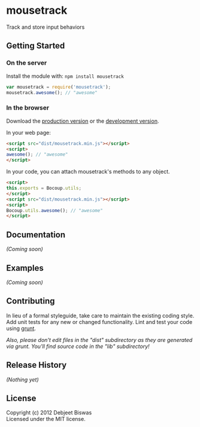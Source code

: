 # mousetrack

Track and store input behaviors

## Getting Started
### On the server
Install the module with: `npm install mousetrack`

```javascript
var mousetrack = require('mousetrack');
mousetrack.awesome(); // "awesome"
```

### In the browser
Download the [production version][min] or the [development version][max].

[min]: https://raw.github.com/detj/mousetrack/master/dist/mousetrack.min.js
[max]: https://raw.github.com/detj/mousetrack/master/dist/mousetrack.js

In your web page:

```html
<script src="dist/mousetrack.min.js"></script>
<script>
awesome(); // "awesome"
</script>
```

In your code, you can attach mousetrack's methods to any object.

```html
<script>
this.exports = Bocoup.utils;
</script>
<script src="dist/mousetrack.min.js"></script>
<script>
Bocoup.utils.awesome(); // "awesome"
</script>
```

## Documentation
_(Coming soon)_

## Examples
_(Coming soon)_

## Contributing
In lieu of a formal styleguide, take care to maintain the existing coding style. Add unit tests for any new or changed functionality. Lint and test your code using [grunt](https://github.com/cowboy/grunt).

_Also, please don't edit files in the "dist" subdirectory as they are generated via grunt. You'll find source code in the "lib" subdirectory!_

## Release History
_(Nothing yet)_

## License
Copyright (c) 2012 Debjeet Biswas  
Licensed under the MIT license.
